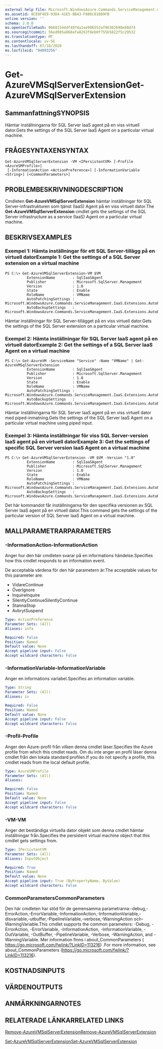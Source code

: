 ```yaml
---
external help file: Microsoft.WindowsAzure.Commands.ServiceManagement.dll-Help.xml
ms.assetid: 8CE8F4E9-93D4-41E5-8B43-F886C018D9FB
online version: ''
schema: 2.0.0
ms.openlocfilehash: 06681544df4974a1ee906552af96302698e88d74
ms.sourcegitcommit: 56ed085a868afa8263f8eb0f755b5822f5c29532
ms.translationtype: MT
ms.contentlocale: sv-SE
ms.lasthandoff: 07/18/2020
ms.locfileid: "94093256"
---
```

# <span data-ttu-id="25d94-101">Get-AzureVMSqlServerExtension</span><span class="sxs-lookup"><span data-stu-id="25d94-101">Get-AzureVMSqlServerExtension</span></span>

## <span data-ttu-id="25d94-102">Sammanfattning</span><span class="sxs-lookup"><span data-stu-id="25d94-102">SYNOPSIS</span></span>
<span data-ttu-id="25d94-103">Hämtar inställningarna för SQL Server IaaS agent på en viss virtuell dator.</span><span class="sxs-lookup"><span data-stu-id="25d94-103">Gets the settings of the SQL Server IaaS Agent on a particular virtual machine.</span></span>

## <span data-ttu-id="25d94-104">FRÅGESYNTAXEN</span><span class="sxs-lookup"><span data-stu-id="25d94-104">SYNTAX</span></span>

```
Get-AzureVMSqlServerExtension -VM <IPersistentVM> [-Profile <AzureSMProfile>]
 [-InformationAction <ActionPreference>] [-InformationVariable <String>] [<CommonParameters>]
```

## <span data-ttu-id="25d94-105">PROBLEMBESKRIVNING</span><span class="sxs-lookup"><span data-stu-id="25d94-105">DESCRIPTION</span></span>
<span data-ttu-id="25d94-106">Cmdleten **Get-AzureVMSqlServerExtension** hämtar inställningar för SQL Server-infrastrukturen som tjänst (IaaS) Agent på en viss virtuell dator.</span><span class="sxs-lookup"><span data-stu-id="25d94-106">The **Get-AzureVMSqlServerExtension** cmdlet gets the settings of the SQL Server infrastructure as a service (IaaS) Agent on a particular virtual machine.</span></span>

## <span data-ttu-id="25d94-107">BESKRIVS</span><span class="sxs-lookup"><span data-stu-id="25d94-107">EXAMPLES</span></span>

### <span data-ttu-id="25d94-108">Exempel 1: Hämta inställningar för ett SQL Server-tillägg på en virtuell dator</span><span class="sxs-lookup"><span data-stu-id="25d94-108">Example 1: Get the settings of a SQL Server extension on a virtual machine</span></span>
```
PS C:\> Get-AzureVMSqlServerExtension-VM $VM
          ExtensionName        : SqlIaaSAgent
          Publisher            : Microsoft.SqlServer.Management
          Version              : 1.0
          State                : Enable
          RoleName             : VMName
          AutoPatchingSettings : Microsoft.WindowsAzure.Commands.ServiceManagement.IaaS.Extensions.AutoPatchingSettings
          AutoBackupSettings   : Microsoft.WindowsAzure.Commands.ServiceManagement.IaaS.Extensions.AutoBackupSettings
```

<span data-ttu-id="25d94-109">Hämtar inställningar för SQL Server-tillägget på en viss virtuell dator.</span><span class="sxs-lookup"><span data-stu-id="25d94-109">Gets the settings of the SQL Server extension on a particular virtual machine.</span></span>

### <span data-ttu-id="25d94-110">Exempel 2: Hämta inställningar för SQL Server IaaS agent på en virtuell dator</span><span class="sxs-lookup"><span data-stu-id="25d94-110">Example 2: Get the settings of a SQL Server IaaS Agent on a virtual machine</span></span>
```
PS C:\> Get-AzureVM -ServiceName "Service" -Name "VMName" | Get-AzureVMSqlServerExtension
          ExtensionName        : SqlIaaSAgent
          Publisher            : Microsoft.SqlServer.Management
          Version              : 1.0
          State                : Enable
          RoleName             : VMName
          AutoPatchingSettings : Microsoft.WindowsAzure.Commands.ServiceManagement.IaaS.Extensions.AutoPatchingSettings
          AutoBackupSettings   : Microsoft.WindowsAzure.Commands.ServiceManagement.IaaS.Extensions.AutoBackupSettings
```

<span data-ttu-id="25d94-111">Hämtar inställningarna för SQL Server IaaS agent på en viss virtuell dator med piped-inmatning.</span><span class="sxs-lookup"><span data-stu-id="25d94-111">Gets the settings of the SQL Server IaaS Agent on a particular virtual machine using piped input.</span></span>

### <span data-ttu-id="25d94-112">Exempel 3: Hämta inställningar för viss SQL Server-version IaaS agent på en virtuell dator</span><span class="sxs-lookup"><span data-stu-id="25d94-112">Example 3: Get the settings of specific SQL Server version IaaS Agent on a virtual machine</span></span>
```
PS C:\> Get-AzureVMSqlServerExtension -VM $VM -Version "1.0"
          ExtensionName        : SqlIaaSAgent
          Publisher            : Microsoft.SqlServer.Management
          Version              : 1.0
          State                : Enable
          RoleName             : VMName
          AutoPatchingSettings : Microsoft.WindowsAzure.Commands.ServiceManagement.IaaS.Extensions.AutoPatchingSettings
          AutoBackupSettings   : Microsoft.WindowsAzure.Commands.ServiceManagement.IaaS.Extensions.AutoBackupSettings
```

<span data-ttu-id="25d94-113">Det här kommandot får inställningarna för den specifika versionen av SQL Server IaaS agent på en virtuell dator.</span><span class="sxs-lookup"><span data-stu-id="25d94-113">This command gets the settings of the particular version of SQL Server IaaS Agent on a virtual machine.</span></span>

## <span data-ttu-id="25d94-114">MALLPARAMETRAR</span><span class="sxs-lookup"><span data-stu-id="25d94-114">PARAMETERS</span></span>

### <span data-ttu-id="25d94-115">-InformationAction</span><span class="sxs-lookup"><span data-stu-id="25d94-115">-InformationAction</span></span>
<span data-ttu-id="25d94-116">Anger hur den här cmdleten svarar på en informations händelse.</span><span class="sxs-lookup"><span data-stu-id="25d94-116">Specifies how this cmdlet responds to an information event.</span></span>

<span data-ttu-id="25d94-117">De acceptabla värdena för den här parametern är:</span><span class="sxs-lookup"><span data-stu-id="25d94-117">The acceptable values for this parameter are:</span></span>

- <span data-ttu-id="25d94-118">Vidare</span><span class="sxs-lookup"><span data-stu-id="25d94-118">Continue</span></span>
- <span data-ttu-id="25d94-119">Över</span><span class="sxs-lookup"><span data-stu-id="25d94-119">Ignore</span></span>
- <span data-ttu-id="25d94-120">Inquire</span><span class="sxs-lookup"><span data-stu-id="25d94-120">Inquire</span></span>
- <span data-ttu-id="25d94-121">SilentlyContinue</span><span class="sxs-lookup"><span data-stu-id="25d94-121">SilentlyContinue</span></span>
- <span data-ttu-id="25d94-122">Stanna</span><span class="sxs-lookup"><span data-stu-id="25d94-122">Stop</span></span>
- <span data-ttu-id="25d94-123">Avbryt</span><span class="sxs-lookup"><span data-stu-id="25d94-123">Suspend</span></span>

```yaml
Type: ActionPreference
Parameter Sets: (All)
Aliases: infa

Required: False
Position: Named
Default value: None
Accept pipeline input: False
Accept wildcard characters: False
```

### <span data-ttu-id="25d94-124">-InformationVariable</span><span class="sxs-lookup"><span data-stu-id="25d94-124">-InformationVariable</span></span>
<span data-ttu-id="25d94-125">Anger en informations variabel.</span><span class="sxs-lookup"><span data-stu-id="25d94-125">Specifies an information variable.</span></span>

```yaml
Type: String
Parameter Sets: (All)
Aliases: iv

Required: False
Position: Named
Default value: None
Accept pipeline input: False
Accept wildcard characters: False
```

### <span data-ttu-id="25d94-126">-Profil</span><span class="sxs-lookup"><span data-stu-id="25d94-126">-Profile</span></span>
<span data-ttu-id="25d94-127">Anger den Azure-profil från vilken denna cmdlet läser.</span><span class="sxs-lookup"><span data-stu-id="25d94-127">Specifies the Azure profile from which this cmdlet reads.</span></span>
<span data-ttu-id="25d94-128">Om du inte anger en profil läser denna cmdlet från den lokala standard profilen.</span><span class="sxs-lookup"><span data-stu-id="25d94-128">If you do not specify a profile, this cmdlet reads from the local default profile.</span></span>

```yaml
Type: AzureSMProfile
Parameter Sets: (All)
Aliases: 

Required: False
Position: Named
Default value: None
Accept pipeline input: False
Accept wildcard characters: False
```

### <span data-ttu-id="25d94-129">-VM</span><span class="sxs-lookup"><span data-stu-id="25d94-129">-VM</span></span>
<span data-ttu-id="25d94-130">Anger det beständiga virtuella dator objekt som denna cmdlet hämtar inställningar från.</span><span class="sxs-lookup"><span data-stu-id="25d94-130">Specifies the persistent virtual machine object that this cmdlet gets settings from.</span></span>

```yaml
Type: IPersistentVM
Parameter Sets: (All)
Aliases: InputObject

Required: True
Position: Named
Default value: None
Accept pipeline input: True (ByPropertyName, ByValue)
Accept wildcard characters: False
```

### <span data-ttu-id="25d94-131">CommonParameters</span><span class="sxs-lookup"><span data-stu-id="25d94-131">CommonParameters</span></span>
<span data-ttu-id="25d94-132">Den här cmdleten har stöd för de gemensamma parametrarna:-debug,-ErrorAction,-ErrorVariable,-InformationAction,-InformationVariable,-disvariable,-utbuffer,-PipelineVariable,-verbose,-WarningAction och-WarningVariable.</span><span class="sxs-lookup"><span data-stu-id="25d94-132">This cmdlet supports the common parameters: -Debug, -ErrorAction, -ErrorVariable, -InformationAction, -InformationVariable, -OutVariable, -OutBuffer, -PipelineVariable, -Verbose, -WarningAction, and -WarningVariable.</span></span> <span data-ttu-id="25d94-133">Mer information finns i about_CommonParameters ( https://go.microsoft.com/fwlink/?LinkID=113216) .</span><span class="sxs-lookup"><span data-stu-id="25d94-133">For more information, see about_CommonParameters (https://go.microsoft.com/fwlink/?LinkID=113216).</span></span>

## <span data-ttu-id="25d94-134">KOSTNADS</span><span class="sxs-lookup"><span data-stu-id="25d94-134">INPUTS</span></span>

## <span data-ttu-id="25d94-135">VÄRDEN</span><span class="sxs-lookup"><span data-stu-id="25d94-135">OUTPUTS</span></span>

## <span data-ttu-id="25d94-136">ANMÄRKNINGAR</span><span class="sxs-lookup"><span data-stu-id="25d94-136">NOTES</span></span>

## <span data-ttu-id="25d94-137">RELATERADE LÄNKAR</span><span class="sxs-lookup"><span data-stu-id="25d94-137">RELATED LINKS</span></span>

[<span data-ttu-id="25d94-138">Remove-AzureVMSqlServerExtension</span><span class="sxs-lookup"><span data-stu-id="25d94-138">Remove-AzureVMSqlServerExtension</span></span>](./Remove-AzureVMSqlServerExtension.md)

[<span data-ttu-id="25d94-139">Set-AzureVMSqlServerExtension</span><span class="sxs-lookup"><span data-stu-id="25d94-139">Set-AzureVMSqlServerExtension</span></span>](./Set-AzureVMSqlServerExtension.md)


